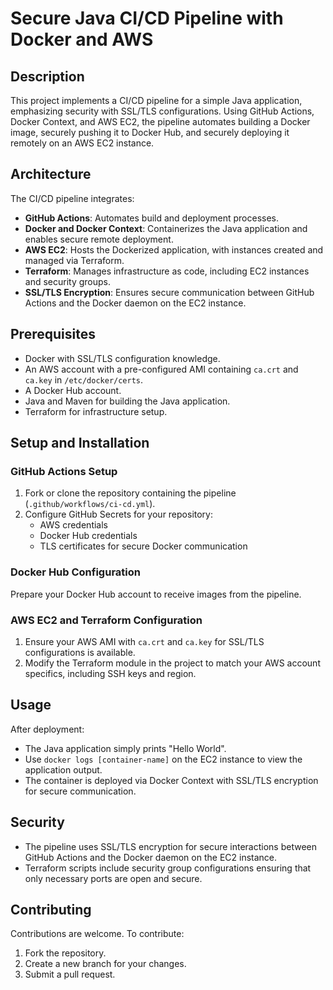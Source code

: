 # Secure Java CI/CD Pipeline with Docker and AWS

## Description
This project implements a CI/CD pipeline for a simple Java application, emphasizing security with SSL/TLS configurations. Using GitHub Actions, Docker Context, and AWS EC2, the pipeline automates building a Docker image, securely pushing it to Docker Hub, and securely deploying it remotely on an AWS EC2 instance.

## Architecture
The CI/CD pipeline integrates:

- **GitHub Actions**: Automates build and deployment processes.
- **Docker and Docker Context**: Containerizes the Java application and enables secure remote deployment.
- **AWS EC2**: Hosts the Dockerized application, with instances created and managed via Terraform.
- **Terraform**: Manages infrastructure as code, including EC2 instances and security groups.
- **SSL/TLS Encryption**: Ensures secure communication between GitHub Actions and the Docker daemon on the EC2 instance.

## Prerequisites
- Docker with SSL/TLS configuration knowledge.
- An AWS account with a pre-configured AMI containing `ca.crt` and `ca.key` in `/etc/docker/certs`.
- A Docker Hub account.
- Java and Maven for building the Java application.
- Terraform for infrastructure setup.

## Setup and Installation

### GitHub Actions Setup
1. Fork or clone the repository containing the pipeline (`.github/workflows/ci-cd.yml`).
2. Configure GitHub Secrets for your repository:
   - AWS credentials
   - Docker Hub credentials
   - TLS certificates for secure Docker communication

### Docker Hub Configuration
Prepare your Docker Hub account to receive images from the pipeline.

### AWS EC2 and Terraform Configuration
1. Ensure your AWS AMI with `ca.crt` and `ca.key` for SSL/TLS configurations is available.
2. Modify the Terraform module in the project to match your AWS account specifics, including SSH keys and region.

## Usage
After deployment:
- The Java application simply prints "Hello World".
- Use `docker logs [container-name]` on the EC2 instance to view the application output.
- The container is deployed via Docker Context with SSL/TLS encryption for secure communication.

## Security
- The pipeline uses SSL/TLS encryption for secure interactions between GitHub Actions and the Docker daemon on the EC2 instance.
- Terraform scripts include security group configurations ensuring that only necessary ports are open and secure.

## Contributing
Contributions are welcome. To contribute:
1. Fork the repository.
2. Create a new branch for your changes.
3. Submit a pull request.

